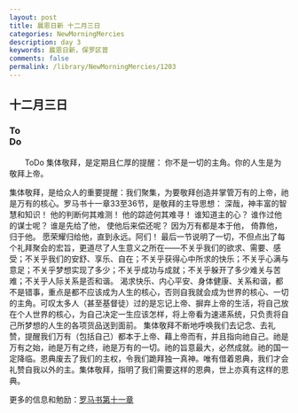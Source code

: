 ```yaml
---
layout: post
title: 晨恩日新 十二月三日
categories: NewMorningMercies
description: day 3
keywords: 晨恩日新，保罗区普
comments: false
permalink: /library/NewMorningMercies/1203
---
```


## 十二月三日

### To <br> Do

&emsp;&emsp;ToDo
集体敬拜，是定期且仁厚的提醒：
你不是一切的主角。你的人生是为敬拜上帝。
 
集体敬拜，是给众人的重要提醒：我们聚集，为要敬拜创造并掌管万有的上帝，祂是万有的核心。罗马书十一章33至36节，是敬拜的主导思想：
深哉，神丰富的智慧和知识！
他的判断何其难测！
他的踪迹何其难寻！
谁知道主的心？
谁作过他的谋士呢？
谁是先给了他，
使他后来偿还呢？
因为万有都是本于他，
倚靠他，归于他。
愿荣耀归给他，直到永远。阿们！
最后一节说明了一切，不但点出了每个礼拜聚会的宏旨，更道尽了人生意义之所在——不关乎我们的欲求、需要、感受；不关乎我们的安舒、享乐、自在；不关乎获得心中所求的快乐；不关乎心满与意足；不关乎梦想实现了多少；不关乎成功与成就；不关乎躲开了多少难关与苦难；不关乎人际关系是否和谐。
渴求快乐、内心平安、身体健康、关系和谐，都不是错事，重点是都不应该成为人生的核心，否则自我就会成为世界的核心、一切的主角。可叹太多人（甚至基督徒）过的是忘记上帝、摒弃上帝的生活，将自己放在个人世界的核心，为自己决定一生应该怎样，将上帝看为速递系统，只负责将自己所梦想的人生的各项货品送到面前。
集体敬拜不断地呼唤我们去记念、去礼赞，提醒我们万有（包括自己）都本于上帝、藉上帝而有，并且指向祂自己。祂是万有之始，祂是万有之终，祂是万有的一切。祂的旨意最大，必然成就。祂的国一定降临。恩典废去了我们的主权，令我们跪拜独一真神。唯有借着恩典，我们才会礼赞自我以外的主。集体敬拜，指明了我们需要这样的恩典，世上亦真有这样的恩典。

更多的信息和勉励：[罗马书第十一章]()
